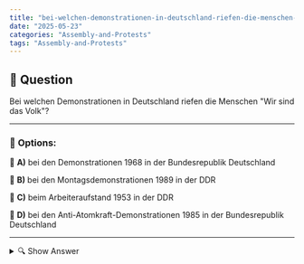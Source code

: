 ```yaml
---
title: "bei-welchen-demonstrationen-in-deutschland-riefen-die-menschen-wir-sind-das-volk"
date: "2025-05-23"
categories: "Assembly-and-Protests"
tags: "Assembly-and-Protests"
---
```


## 📌 **Question**

Bei welchen Demonstrationen in Deutschland riefen die Menschen "Wir sind das Volk"?



---

### 📝 **Options:**

🔘 **A)** bei den Demonstrationen 1968 in der Bundesrepublik Deutschland

🔘 **B)** bei den Montagsdemonstrationen 1989 in der DDR

🔘 **C)** beim Arbeiteraufstand 1953 in der DDR

🔘 **D)** bei den Anti-Atomkraft-Demonstrationen 1985 in der Bundesrepublik Deutschland

---

<details>
  <summary>🔍 Show Answer</summary>

  <p>
💡  <b>Correct Answer:</b>  b
  </p>
  <p>
    📖<b>Explanation:</b>
    Der Ruf "Wir sind das Volk" ist eng mit den Montagsdemonstrationen 1989 in der DDR verbunden. Diese friedlichen Proteste standen im Zeichen des Widerstands gegen das SED-Regime und forderten demokratische Reformen. Das Motto symbolisierte den Wunsch nach Einheit und Selbstbestimmung der Bürger. Weder die 1968er Demonstrationen noch der Arbeiteraufstand 1953 oder die Anti-Atomkraft-Demonstrationen 1985 waren mit diesem speziellen Ruf assoziiert. Die Parole war ein zentraler Ausdruck des Wandels in der DDR und markierte das Ende des Kalten Krieges sowie den Beginn der deutschen Wiedervereinigung.
  </p>
</details>
